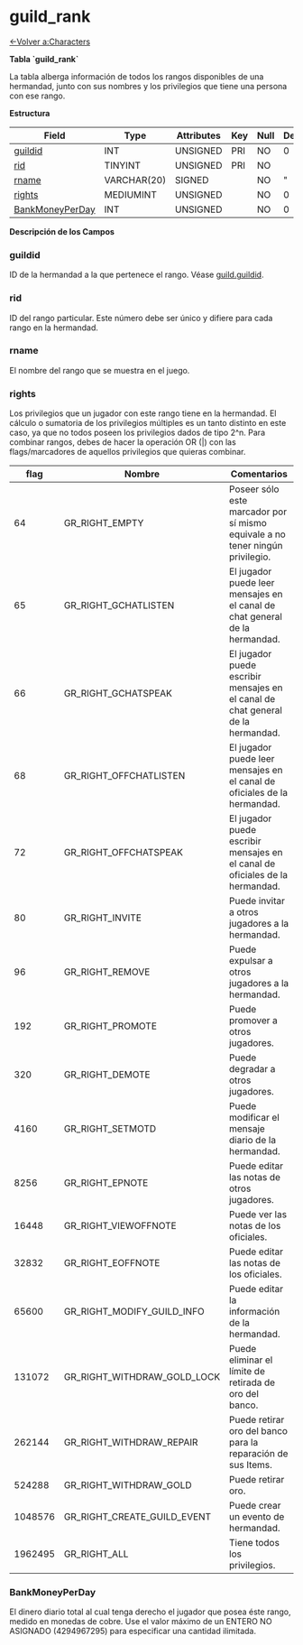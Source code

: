 # guild\_rank

[<-Volver a:Characters](database-characters.md)

**Tabla \`guild\_rank\`**

La tabla alberga información de todos los rangos disponibles de una hermandad, junto con sus nombres y los privilegios que tiene una persona con ese rango.

**Estructura**

| Field                | Type        | Attributes | Key | Null | Default | Extra | Comment |
| -------------------- | ----------- | ---------- | --- | ---- | ------- | ----- | ------- |
| [guildid][1]         | INT         | UNSIGNED   | PRI | NO   | 0       |       |         |
| [rid][2]             | TINYINT     | UNSIGNED   | PRI | NO   |         |       |         |
| [rname][3]           | VARCHAR(20) | SIGNED     |     | NO   | "       |       |         |
| [rights][4]          | MEDIUMINT   | UNSIGNED   |     | NO   | 0       |       |         |
| [BankMoneyPerDay][5] | INT         | UNSIGNED   |     | NO   | 0       |       |         |

[1]: #guildid
[2]: #rid
[3]: #rname
[4]: #rights
[5]: #bankmoneyperday

**Descripción de los Campos**

### guildid

ID de la hermandad a la que pertenece el rango. Véase [guild.guildid](guild#guildid).

### rid

ID del rango particular. Este número debe ser único y difiere para cada rango en la hermandad.

### rname

El nombre del rango que se muestra en el juego.

### rights

Los privilegios que un jugador con este rango tiene en la hermandad. El cálculo o sumatoria de los privilegios múltiples es un tanto distinto en este caso, ya que no todos poseen los privilegios dados de tipo 2^n. Para combinar rangos, debes de hacer la operación OR (\|) con las flags/marcadores de aquellos privilegios que quieras combinar.

| flag    | Nombre                        | Comentarios                                                                     |
| ------- | ----------------------------- | ------------------------------------------------------------------------------- |
| 64      | GR_RIGHT_EMPTY                | Poseer sólo este marcador por sí mismo equivale a no tener ningún privilegio.   |
| 65      | GR_RIGHT_GCHATLISTEN          | El jugador puede leer mensajes en el canal de chat general de la hermandad.     |
| 66      | GR_RIGHT_GCHATSPEAK           | El jugador puede escribir mensajes en el canal de chat general de la hermandad. |
| 68      | GR_RIGHT_OFFCHATLISTEN        | El jugador puede leer mensajes en el canal de oficiales de la hermandad.        |
| 72      | GR_RIGHT_OFFCHATSPEAK         | El jugador puede escribir mensajes en el canal de oficiales de la hermandad.    |
| 80      | GR_RIGHT_INVITE               | Puede invitar a otros jugadores a la hermandad.                                 |
| 96      | GR_RIGHT_REMOVE               | Puede expulsar a otros jugadores a la hermandad.                                |
| 192     | GR_RIGHT_PROMOTE              | Puede promover a otros jugadores.                                               |
| 320     | GR_RIGHT_DEMOTE               | Puede degradar a otros jugadores.                                               |
| 4160    | GR_RIGHT_SETMOTD              | Puede modificar el mensaje diario de la hermandad.                              |
| 8256    | GR_RIGHT_EPNOTE               | Puede editar las notas de otros jugadores.                                      |
| 16448   | GR_RIGHT_VIEWOFFNOTE          | Puede ver las notas de los oficiales.                                           |
| 32832   | GR_RIGHT_EOFFNOTE             | Puede editar las notas de los oficiales.                                        |
| 65600   | GR_RIGHT_MODIFY_GUILD_INFO    | Puede editar la información de la hermandad.                                    |
| 131072  | GR_RIGHT_WITHDRAW_GOLD_LOCK   | Puede eliminar el límite de retirada de oro del banco.                          |
| 262144  | GR_RIGHT_WITHDRAW_REPAIR      | Puede retirar oro del banco para la reparación de sus Items.                    |
| 524288  | GR_RIGHT_WITHDRAW_GOLD        | Puede retirar oro.                                                              |
| 1048576 | GR_RIGHT_CREATE_GUILD_EVENT   | Puede crear un evento de hermandad.                                             |
| 1962495 | GR_RIGHT_ALL                  | Tiene todos los privilegios.                                                    |

### BankMoneyPerDay

El dinero diario total al cual tenga derecho el jugador que posea éste rango, medido en monedas de cobre. Use el valor máximo de un ENTERO NO ASIGNADO (4294967295) para especificar una cantidad ilimitada.
